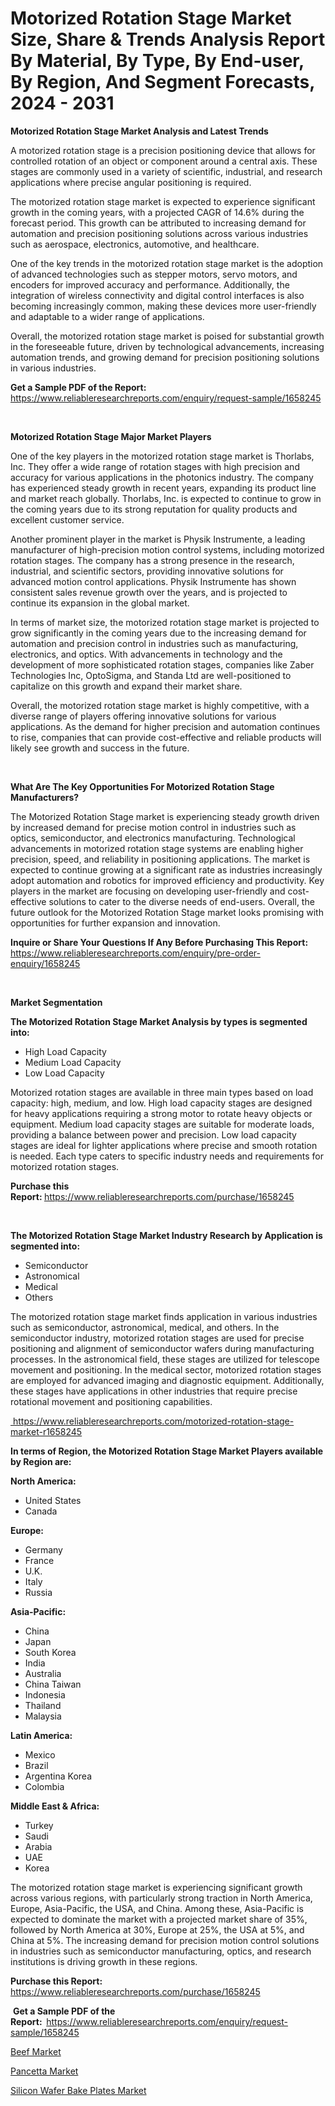 <p><h1>Motorized Rotation Stage Market Size, Share & Trends Analysis Report By Material, By Type, By End-user, By Region, And Segment Forecasts, 2024 - 2031</h1></p><p><strong>Motorized Rotation Stage Market Analysis and Latest Trends</strong></p>
<p><p>A motorized rotation stage is a precision positioning device that allows for controlled rotation of an object or component around a central axis. These stages are commonly used in a variety of scientific, industrial, and research applications where precise angular positioning is required.</p><p>The motorized rotation stage market is expected to experience significant growth in the coming years, with a projected CAGR of 14.6% during the forecast period. This growth can be attributed to increasing demand for automation and precision positioning solutions across various industries such as aerospace, electronics, automotive, and healthcare.</p><p>One of the key trends in the motorized rotation stage market is the adoption of advanced technologies such as stepper motors, servo motors, and encoders for improved accuracy and performance. Additionally, the integration of wireless connectivity and digital control interfaces is also becoming increasingly common, making these devices more user-friendly and adaptable to a wider range of applications.</p><p>Overall, the motorized rotation stage market is poised for substantial growth in the foreseeable future, driven by technological advancements, increasing automation trends, and growing demand for precision positioning solutions in various industries.</p></p>
<p><strong>Get a Sample PDF of the Report:&nbsp;</strong> <a href="https://www.reliableresearchreports.com/enquiry/request-sample/1658245">https://www.reliableresearchreports.com/enquiry/request-sample/1658245</a></p>
<p>&nbsp;</p>
<p><strong>Motorized Rotation Stage Major Market Players</strong></p>
<p><p>One of the key players in the motorized rotation stage market is Thorlabs, Inc. They offer a wide range of rotation stages with high precision and accuracy for various applications in the photonics industry. The company has experienced steady growth in recent years, expanding its product line and market reach globally. Thorlabs, Inc. is expected to continue to grow in the coming years due to its strong reputation for quality products and excellent customer service.</p><p>Another prominent player in the market is Physik Instrumente, a leading manufacturer of high-precision motion control systems, including motorized rotation stages. The company has a strong presence in the research, industrial, and scientific sectors, providing innovative solutions for advanced motion control applications. Physik Instrumente has shown consistent sales revenue growth over the years, and is projected to continue its expansion in the global market.</p><p>In terms of market size, the motorized rotation stage market is projected to grow significantly in the coming years due to the increasing demand for automation and precision control in industries such as manufacturing, electronics, and optics. With advancements in technology and the development of more sophisticated rotation stages, companies like Zaber Technologies Inc, OptoSigma, and Standa Ltd are well-positioned to capitalize on this growth and expand their market share.</p><p>Overall, the motorized rotation stage market is highly competitive, with a diverse range of players offering innovative solutions for various applications. As the demand for higher precision and automation continues to rise, companies that can provide cost-effective and reliable products will likely see growth and success in the future.</p></p>
<p>&nbsp;</p>
<p><strong>What Are The Key Opportunities For Motorized Rotation Stage Manufacturers?</strong></p>
<p><p>The Motorized Rotation Stage market is experiencing steady growth driven by increased demand for precise motion control in industries such as optics, semiconductor, and electronics manufacturing. Technological advancements in motorized rotation stage systems are enabling higher precision, speed, and reliability in positioning applications. The market is expected to continue growing at a significant rate as industries increasingly adopt automation and robotics for improved efficiency and productivity. Key players in the market are focusing on developing user-friendly and cost-effective solutions to cater to the diverse needs of end-users. Overall, the future outlook for the Motorized Rotation Stage market looks promising with opportunities for further expansion and innovation.</p></p>
<p><strong>Inquire or Share Your Questions If Any Before Purchasing This Report:</strong> <a href="https://www.reliableresearchreports.com/enquiry/pre-order-enquiry/1658245">https://www.reliableresearchreports.com/enquiry/pre-order-enquiry/1658245</a></p>
<p>&nbsp;</p>
<p><strong>Market Segmentation</strong></p>
<p><strong>The Motorized Rotation Stage Market Analysis by types is segmented into:</strong></p>
<p><ul><li>High Load Capacity</li><li>Medium Load Capacity</li><li>Low Load Capacity</li></ul></p>
<p><p>Motorized rotation stages are available in three main types based on load capacity: high, medium, and low. High load capacity stages are designed for heavy applications requiring a strong motor to rotate heavy objects or equipment. Medium load capacity stages are suitable for moderate loads, providing a balance between power and precision. Low load capacity stages are ideal for lighter applications where precise and smooth rotation is needed. Each type caters to specific industry needs and requirements for motorized rotation stages.</p></p>
<p><strong>Purchase this Report:&nbsp;</strong><a href="https://www.reliableresearchreports.com/purchase/1658245">https://www.reliableresearchreports.com/purchase/1658245</a></p>
<p>&nbsp;</p>
<p><strong>The Motorized Rotation Stage Market Industry Research by Application is segmented into:</strong></p>
<p><ul><li>Semiconductor</li><li>Astronomical</li><li>Medical</li><li>Others</li></ul></p>
<p><p>The motorized rotation stage market finds application in various industries such as semiconductor, astronomical, medical, and others. In the semiconductor industry, motorized rotation stages are used for precise positioning and alignment of semiconductor wafers during manufacturing processes. In the astronomical field, these stages are utilized for telescope movement and positioning. In the medical sector, motorized rotation stages are employed for advanced imaging and diagnostic equipment. Additionally, these stages have applications in other industries that require precise rotational movement and positioning capabilities.</p></p>
<p><a href="https://www.reliableresearchreports.com/motorized-rotation-stage-market-r1658245">&nbsp;https://www.reliableresearchreports.com/motorized-rotation-stage-market-r1658245</a></p>
<p><strong>In terms of Region, the Motorized Rotation Stage Market Players available by Region are:</strong></p>
<p>
    <p> <strong> North America: </strong>
        <ul>
            <li>United States</li>
            <li>Canada</li>
        </ul>
        </p> 
    <p> <strong> Europe: </strong>
        <ul>
            <li>Germany</li>
            <li>France</li>
            <li>U.K.</li>
            <li>Italy</li>
            <li>Russia</li>
        </ul>
        </p> 
    <p> <strong> Asia-Pacific: </strong>
        <ul>
            <li>China</li>
            <li>Japan</li>
            <li>South Korea</li>
            <li>India</li>
            <li>Australia</li>
            <li>China Taiwan</li>
            <li>Indonesia</li>
            <li>Thailand</li>
            <li>Malaysia</li>
        </ul>
        </p> 
    <p> <strong> Latin America: </strong>
        <ul>
            <li>Mexico</li>
            <li>Brazil</li>
            <li>Argentina Korea</li>
            <li>Colombia</li>
        </ul>
        </p> 
    <p> <strong> Middle East & Africa: </strong>
        <ul>
            <li>Turkey</li>
            <li>Saudi</li>
            <li>Arabia</li>
            <li>UAE</li>
            <li>Korea</li>
        </ul>
    </p>
    </p>
<p><p>The motorized rotation stage market is experiencing significant growth across various regions, with particularly strong traction in North America, Europe, Asia-Pacific, the USA, and China. Among these, Asia-Pacific is expected to dominate the market with a projected market share of 35%, followed by North America at 30%, Europe at 25%, the USA at 5%, and China at 5%. The increasing demand for precision motion control solutions in industries such as semiconductor manufacturing, optics, and research institutions is driving growth in these regions.</p></p>
<p><strong>Purchase this Report: </strong><a href="https://www.reliableresearchreports.com/purchase/1658245">https://www.reliableresearchreports.com/purchase/1658245</a></p>
<p>&nbsp;<strong>Get a Sample PDF of the Report:&nbsp;&nbsp;</strong><a href="https://www.reliableresearchreports.com/enquiry/request-sample/1658245">https://www.reliableresearchreports.com/enquiry/request-sample/1658245</a></p>
<p><strong></strong></p>
<p><p><a href="https://github.com/LiamDavis60/Market-Research-Report-List-1/blob/main/beef-market.md">Beef Market</a></p><p><a href="https://github.com/Hazelklievgspy6vdcsmu106w/Market-Research-Report-List-3/blob/main/pancetta-market.md">Pancetta Market</a></p><p><a href="https://view.publitas.com/reportprime-1/insights-into-silicon-wafer-bake-plates-market-share-and-competitive-landscape-for-period-from-2024-to-2031/">Silicon Wafer Bake Plates Market</a></p></p>